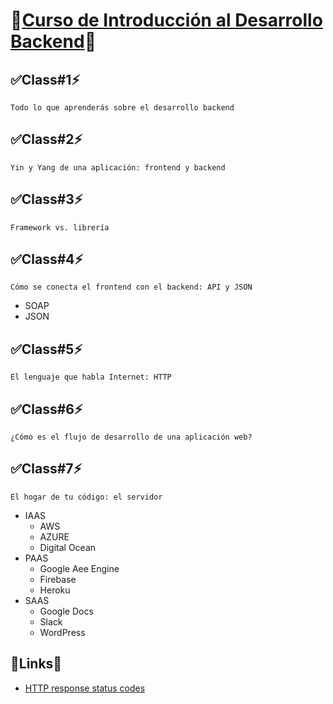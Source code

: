 # 🚨<a href="https://platzi.com/clases/jee/" target="_blank">Curso de Introducción al Desarrollo Backend</a>🚨
## ✅Class#1⚡️
```Todo lo que aprenderás sobre el desarrollo backend```
## ✅Class#2⚡️
```Yin y Yang de una aplicación: frontend y backend```
## ✅Class#3⚡️
```Framework vs. librería```
## ✅Class#4⚡️
```Cómo se conecta el frontend con el backend: API y JSON```
* SOAP
* JSON
## ✅Class#5⚡️
```El lenguaje que habla Internet: HTTP```
## ✅Class#6⚡️
```¿Cómo es el flujo de desarrollo de una aplicación web?```
## ✅Class#7⚡️
```El hogar de tu código: el servidor```
* IAAS
    * AWS
    * AZURE
    * Digital Ocean
* PAAS
    * Google Aee Engine
    * Firebase
    * Heroku
* SAAS
    * Google Docs
    * Slack
    * WordPress
## 🚧Links🚨
* <a href="https://developer.mozilla.org/en-US/docs/Web/HTTP/Status" target="_blank">HTTP response status codes</a>
